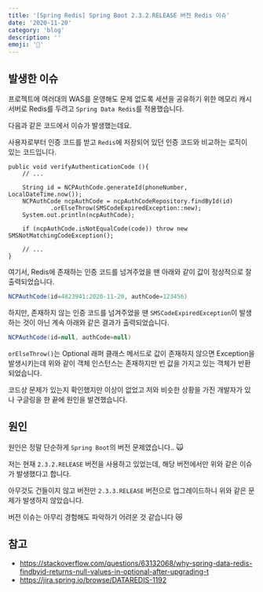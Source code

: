 ```yaml
---
title: '[Spring Redis] Spring Boot 2.3.2.RELEASE 버전 Redis 이슈'
date: '2020-11-20'
category: 'blog'
description: ''
emoji: '🚀'
---
```


## 발생한 이슈

프로젝트에 여러대의 WAS를 운영해도 문제 없도록 세션을 공유하기 위한 메모리 캐시 서버로 Redis를 두려고 `Spring Data Redis`를 적용했습니다.

다음과 같은 코드에서 이슈가 발생했는데요.

사용자로부터 인증 코드를 받고 `Redis`에 저장되어 있던 인증 코드와 비교하는 로직이 있는 코드입니다.

```java:title=java
public void verifyAuthenticationCode (){
    // ...

    String id = NCPAuthCode.generateId(phoneNumber, LocalDateTime.now());
    NCPAuthCode ncpAuthCode = ncpAuthCodeRepository.findById(id)
            .orElseThrow(SMSCodeExpiredException::new);
    System.out.println(ncpAuthCode);

    if (ncpAuthCode.isNotEqualCode(code)) throw new SMSNotMatchingCodeException();

    // ...
}
```

여기서, Redis에 존재하는 인증 코드를 넘겨주었을 땐 아래와 같이 값이 정상적으로 잘 출력되었습니다.

```java
NCPAuthCode(id=4823941:2020-11-20, authCode=123456)
```

하지만, 존재하지 않는 인증 코드를 넘겨주었을 땐 `SMSCodeExpiredException`이 발생하는 것이 아닌 계속 아래와 같은 결과가 출력되었습니다.

```java
NCPAuthCode(id=null, authCode=null)
```

`orElseThrow()`는 Optional 래퍼 클래스 메서드로 값이 존재하지 않으면 Exception을 발생시키는데 위와 같이 객체 인스턴스는 존재하지만 빈 값을 가지고 있는 객체가 반환되었습니다.

코드상 문제가 있는지 확인했지만 이상이 없었고 저와 비슷한 상황을 가진 개발자가 있나 구글링을 한 끝에 원인을 발견했습니다.

## 원인

원인은 정말 단순하게 `Spring Boot`의 버전 문제였습니다.. 🙀

저는 현재 `2.3.2.RELEASE` 버전을 사용하고 있었는데, 해당 버전에서만 위와 같은 이슈가 발생했다고 합니다.

아무것도 건들이지 않고 버전만 `2.3.3.RELEASE` 버전으로 업그레이드하니 위와 같은 문제가 발생하지 않았습니다.

버전 이슈는 아무리 경험해도 파악하기 어려운 것 같습니다 😿

## 참고

- https://stackoverflow.com/questions/63132068/why-spring-data-redis-findbyid-returns-null-values-in-optional-after-upgrading-t
- https://jira.spring.io/browse/DATAREDIS-1192
